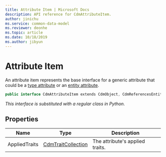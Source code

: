 ```yaml
---
title: Attribute Item | Microsoft Docs
description: API reference for CdmAttributeItem.
author: jinichu
ms.service: common-data-model
ms.reviewer: deonhe 
ms.topic: article
ms.date: 10/18/2019
ms.author: jibyun
---
```


# Attribute Item

An attribute item represents the base interface for a generic attribute that could be a [type attribute](typeattribute.md) or an [entity attribute](entityattribute.md).

```csharp
public interface CdmAttributeItem extends CdmObject, CdmReferencesEntities
```
*This interface is substituted with a regular class in Python.*

## Properties
|Name|Type|Description|
|---|---|---|
|AppliedTraits|[CdmTraitCollection](traitcollection.md)|The attribute's applied traits.|

